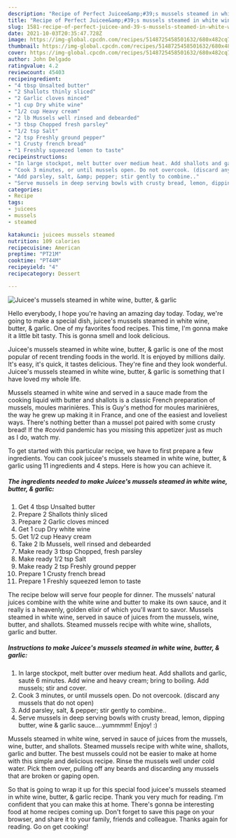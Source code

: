 ```yaml
---
description: "Recipe of Perfect Juicee&amp;#39;s mussels steamed in white wine, butter, &amp;amp; garlic"
title: "Recipe of Perfect Juicee&amp;#39;s mussels steamed in white wine, butter, &amp;amp; garlic"
slug: 1581-recipe-of-perfect-juicee-and-39-s-mussels-steamed-in-white-wine-butter-and-amp-garlic
date: 2021-10-03T20:35:47.728Z
image: https://img-global.cpcdn.com/recipes/5148725458501632/680x482cq70/juicees-mussels-steamed-in-white-wine-butter-garlic-recipe-main-photo.jpg
thumbnail: https://img-global.cpcdn.com/recipes/5148725458501632/680x482cq70/juicees-mussels-steamed-in-white-wine-butter-garlic-recipe-main-photo.jpg
cover: https://img-global.cpcdn.com/recipes/5148725458501632/680x482cq70/juicees-mussels-steamed-in-white-wine-butter-garlic-recipe-main-photo.jpg
author: John Delgado
ratingvalue: 4.2
reviewcount: 45403
recipeingredient:
- "4 tbsp Unsalted butter"
- "2 Shallots thinly sliced"
- "2 Garlic cloves minced"
- "1 cup Dry white wine"
- "1/2 cup Heavy cream"
- "2 lb Mussels well rinsed and debearded"
- "3 tbsp Chopped fresh parsley"
- "1/2 tsp Salt"
- "2 tsp Freshly ground pepper"
- "1 Crusty french bread"
- "1 Freshly squeezed lemon to taste"
recipeinstructions:
- "In large stockpot, melt butter over medium heat. Add shallots and garlic, sautè 6 minutes. Add wine and heavy cream; bring to boiling. Add mussels; stir and cover."
- "Cook 3 minutes, or until mussels open. Do not overcook. (discard any mussels that do not open)"
- "Add parsley, salt, &amp; pepper; stir gently to combine.."
- "Serve mussels in deep serving bowls with crusty bread, lemon, dipping butter, wine &amp; garlic sauce....yummmm! Enjoy! :)"
categories:
- Recipe
tags:
- juicees
- mussels
- steamed

katakunci: juicees mussels steamed 
nutrition: 109 calories
recipecuisine: American
preptime: "PT21M"
cooktime: "PT44M"
recipeyield: "4"
recipecategory: Dessert

---
```



![Juicee&#39;s mussels steamed in white wine, butter, &amp; garlic](https://img-global.cpcdn.com/recipes/5148725458501632/680x482cq70/juicees-mussels-steamed-in-white-wine-butter-garlic-recipe-main-photo.jpg)

Hello everybody, I hope you're having an amazing day today. Today, we're going to make a special dish, juicee&#39;s mussels steamed in white wine, butter, &amp; garlic. One of my favorites food recipes. This time, I'm gonna make it a little bit tasty. This is gonna smell and look delicious.

Juicee&#39;s mussels steamed in white wine, butter, &amp; garlic is one of the most popular of recent trending foods in the world. It is enjoyed by millions daily. It's easy, it's quick, it tastes delicious. They're fine and they look wonderful. Juicee&#39;s mussels steamed in white wine, butter, &amp; garlic is something that I have loved my whole life.

Mussels steamed in white wine and served in a sauce made from the cooking liquid with butter and shallots is a classic French preparation of mussels, moules marinières. This is Guy&#39;s method for moules marinières, the way he grew up making it in France, and one of the easiest and loveliest ways. There&#39;s nothing better than a mussel pot paired with some crusty bread! If the #covid pandemic has you missing this appetizer just as much as I do, watch my.


To get started with this particular recipe, we have to first prepare a few ingredients. You can cook juicee&#39;s mussels steamed in white wine, butter, &amp; garlic using 11 ingredients and 4 steps. Here is how you can achieve it.

<!--inarticleads1-->

##### The ingredients needed to make Juicee&#39;s mussels steamed in white wine, butter, &amp; garlic:

1. Get 4 tbsp Unsalted butter
1. Prepare 2 Shallots thinly sliced
1. Prepare 2 Garlic cloves minced
1. Get 1 cup Dry white wine
1. Get 1/2 cup Heavy cream
1. Take 2 lb Mussels, well rinsed and debearded
1. Make ready 3 tbsp Chopped, fresh parsley
1. Make ready 1/2 tsp Salt
1. Make ready 2 tsp Freshly ground pepper
1. Prepare 1 Crusty french bread
1. Prepare 1 Freshly squeezed lemon to taste


The recipe below will serve four people for dinner. The mussels&#39; natural juices combine with the white wine and butter to make its own sauce, and it really is a heavenly, golden elixir of which you&#39;ll want to savor. Mussels steamed in white wine, served in sauce of juices from the mussels, wine, butter, and shallots. Steamed mussels recipe with white wine, shallots, garlic and butter. 

<!--inarticleads2-->

##### Instructions to make Juicee&#39;s mussels steamed in white wine, butter, &amp; garlic:

1. In large stockpot, melt butter over medium heat. Add shallots and garlic, sautè 6 minutes. Add wine and heavy cream; bring to boiling. Add mussels; stir and cover.
1. Cook 3 minutes, or until mussels open. Do not overcook. (discard any mussels that do not open)
1. Add parsley, salt, &amp; pepper; stir gently to combine..
1. Serve mussels in deep serving bowls with crusty bread, lemon, dipping butter, wine &amp; garlic sauce....yummmm! Enjoy! :)


Mussels steamed in white wine, served in sauce of juices from the mussels, wine, butter, and shallots. Steamed mussels recipe with white wine, shallots, garlic and butter. The best mussels could not be easier to make at home with this simple and delicious recipe. Rinse the mussels well under cold water. Pick them over, pulling off any beards and discarding any mussels that are broken or gaping open. 

So that is going to wrap it up for this special food juicee&#39;s mussels steamed in white wine, butter, &amp; garlic recipe. Thank you very much for reading. I'm confident that you can make this at home. There's gonna be interesting food at home recipes coming up. Don't forget to save this page on your browser, and share it to your family, friends and colleague. Thanks again for reading. Go on get cooking!
